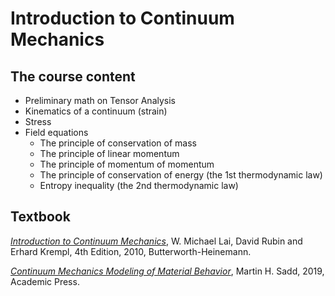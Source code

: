# Introduction to Continuum Mechanics
## The course content
- Preliminary math on Tensor Analysis
- Kinematics of a continuum  (strain)
- Stress
- Field equations
    - The principle of conservation of mass
    - The principle of linear momentum
    - The principle of momentum of momentum
    - The principle of conservation of energy (the 1st thermodynamic law)
    - Entropy inequality (the 2nd thermodynamic law)

## Textbook
*[Introduction to Continuum Mechanics](https://www.elsevier.com/books/introduction-to-continuum-mechanics/lai/978-0-7506-8560-3)*, W. Michael Lai, David Rubin and Erhard Krempl, 4th Edition, 2010, Butterworth-Heinemann.

*[Continuum Mechanics Modeling of Material Behavior](https://www.elsevier.com/books/continuum-mechanics-modeling-of-material-behavior/sadd/978-0-12-811474-2)*, Martin H. Sadd, 2019, Academic Press.